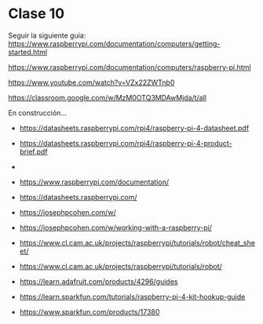 # Clase 10


Seguir la siguiente guia: https://www.raspberrypi.com/documentation/computers/getting-started.html

https://www.raspberrypi.com/documentation/computers/raspberry-pi.html

https://www.youtube.com/watch?v=VZx22ZWTnb0

https://classroom.google.com/w/MzM0OTQ3MDAwMjda/t/all


En construcción...
* https://datasheets.raspberrypi.com/rpi4/raspberry-pi-4-datasheet.pdf
* https://datasheets.raspberrypi.com/rpi4/raspberry-pi-4-product-brief.pdf
* 

* https://www.raspberrypi.com/documentation/
* https://datasheets.raspberrypi.com/
* https://josephpcohen.com/w/
* https://josephpcohen.com/w/working-with-a-raspberry-pi/
* https://www.cl.cam.ac.uk/projects/raspberrypi/tutorials/robot/cheat_sheet/
* https://www.cl.cam.ac.uk/projects/raspberrypi/tutorials/robot/
* https://learn.adafruit.com/products/4296/guides
* https://learn.sparkfun.com/tutorials/raspberry-pi-4-kit-hookup-guide
* https://www.sparkfun.com/products/17380
